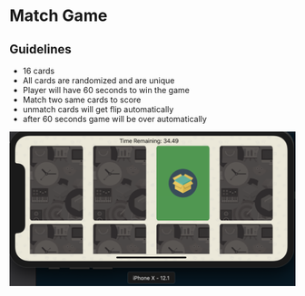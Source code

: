 #  Match Game

## Guidelines

* 16 cards
* All cards are randomized and are unique
* Player will have 60 seconds to win the game
* Match two same cards to score
* unmatch cards will get flip automatically
* after 60 seconds game will be over automatically
  
![App screenshot](https://github.com/sourabh-agrawal/MatchGame_ios/blob/master/Screenshot%202019-01-22%20at%203.21.46%20AM.png?raw=true "App screenshot")  


